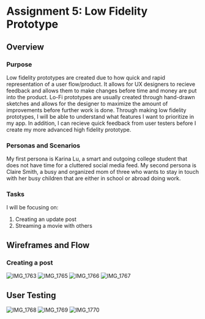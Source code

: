 # Assignment 5: Low Fidelity Prototype

## Overview 

### Purpose
Low fidelity prototypes are created due to how quick and rapid representation of a user flow/product. It allows for UX designers to recieve feedback and allows them to make changes before time and money are put into the product. Lo-Fi prototypes are usually created through hand-drawn sketches and allows for the designer to maximize the amount of improvements before further work is done. Through making low fidelity prototypes, I will be able to understand what features I want to prioritize in my app. In addition, I can recieve quick feedback from user testers before I create my more advanced high fidelity prototype. 

### Personas and Scenarios
My first persona is Karina Lu, a smart and outgoing college student that does not have time for a cluttered social media feed. 
My second persona is Claire Smith, a busy and organized mom of three who wants to stay in touch with her busy children that are either in school or abroad doing work. 

### Tasks
I will be focusing on: 
1. Creating an update post
2. Streaming a movie with others

## Wireframes and Flow
### Creating a post
![IMG_1763](https://user-images.githubusercontent.com/119825654/237060819-3d57ad3e-e59a-4d9c-9ddc-dbbbcb9d0361.jpg)
![IMG_1765](https://user-images.githubusercontent.com/119825654/237060815-5fdd38f9-caf9-41d5-98cc-6309837eeb16.jpg)
![IMG_1766](https://user-images.githubusercontent.com/119825654/237060810-52210526-9a98-49bc-9454-33473af4a61f.jpg)
![IMG_1767](https://user-images.githubusercontent.com/119825654/237060806-4d7935b3-c10c-47dc-9f92-b199f52a6480.jpg)

## User Testing
![IMG_1768](https://github.com/britslambs/DH110/assets/119825654/fe75f3bb-f35c-4e22-8a53-278946509c11)
![IMG_1769](https://github.com/britslambs/DH110/assets/119825654/550bd710-0eca-47fc-8cd9-eceea837bd1c)
![IMG_1770](https://github.com/britslambs/DH110/assets/119825654/e4721cd7-8a82-4d12-a7c8-2402cd5d4ac8)
